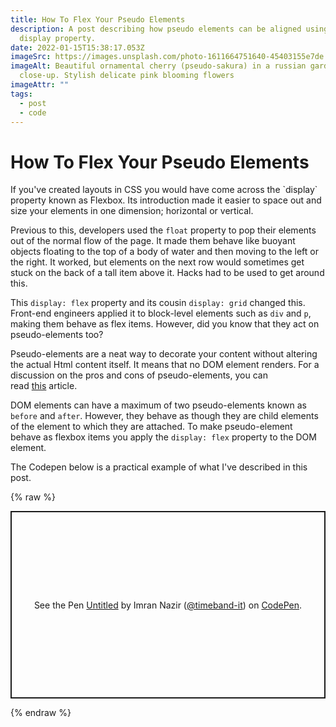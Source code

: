 ```yaml
---
title: How To Flex Your Pseudo Elements
description: A post describing how pseudo elements can be aligned using the flex
  display property.
date: 2022-01-15T15:38:17.053Z
imageSrc: https://images.unsplash.com/photo-1611664751640-45403155e7de
imageAlt: Beautiful ornamental cherry (pseudo-sakura) in a russian garden
  close-up. Stylish delicate pink blooming flowers
imageAttr: ""
tags:
  - post
  - code
---
```

# How To Flex Your Pseudo Elements

If you've created layouts in CSS you would have come across the \`display\` property known as Flexbox. Its introduction made it easier to space out and size your elements in one dimension; horizontal or vertical. 

Previous to this, developers used the `float` property to pop their elements out of the normal flow of the page. It made them behave like buoyant objects floating to the top of a body of water and then moving to the left or the right. It worked, but elements on the next row would sometimes get stuck on the back of a tall item above it. Hacks had to be used to get around this.

This `display: flex` property and its cousin `display: grid` changed this. Front-end engineers applied it to block-level elements such as `div` and `p`, making them behave as flex items. However, did you know that they act on pseudo-elements too? 

Pseudo-elements are a neat way to decorate your content without altering the actual Html content itself. It means that no DOM element renders. For a discussion on the pros and cons of pseudo-elements, you can read [this](https://stackoverflow.com/questions/15574608/benefits-drawbacks-of-using-pseudo-elements-after-before-vs-padding-backgr) article.

DOM elements can have a maximum of two pseudo-elements known as `before` and `after`. However, they behave as though they are child elements of the element to which they are attached. To make pseudo-element behave as flexbox items you apply the `display: flex` property to the DOM element.

The Codepen below is a practical example of what I've described in this post.

{% raw %}

<p class="codepen" data-height="300" data-default-tab="html,result" data-slug-hash="yLzZPrg" data-user="timeband-it" style="height: 300px; box-sizing: border-box; display: flex; align-items: center; justify-content: center; border: 2px solid; margin: 1em 0; padding: 1em;">
  <span>See the Pen <a href="https://codepen.io/timeband-it/pen/yLzZPrg">
  Untitled</a> by Imran Nazir (<a href="https://codepen.io/timeband-it">@timeband-it</a>)
  on <a href="https://codepen.io">CodePen</a>.</span>
</p>
<script async src="https://cpwebassets.codepen.io/assets/embed/ei.js"></script>
{% endraw %}